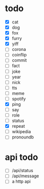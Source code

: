 # todo

- [x] cat
- [x] dog
- [x] fox
- [x] furry
- [x] yiff
- [ ] corona
- [ ] coinflip
- [ ] commit
- [ ] fact
- [ ] joke
- [ ] year
- [ ] nick
- [ ] tts
- [ ] meme
- [ ] spotify
- [x] ping
- [ ] say
- [ ] role
- [ ] status
- [x] repeat
- [ ] wikipedia
- [ ] pronoundb

# api todo

- [ ] /api/status
- [ ] /api/message
- [ ] a http api
